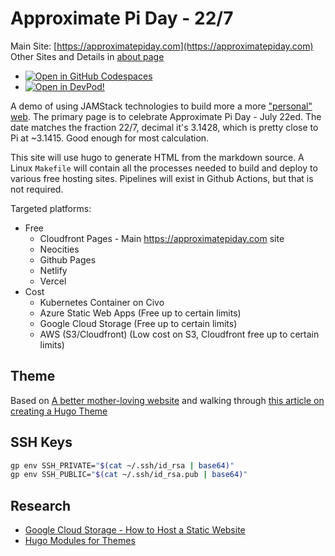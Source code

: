 # Approximate Pi Day - 22/7

Main Site: [https://approximatepiday.com](https://approximatepiday.com)
Other Sites and Details in [about page](https://approximatepiday.com/about/)

- [![Open in GitHub Codespaces](https://github.com/codespaces/badge.svg)](https://codespaces.new/ssmiller25/approximatepi?quickstart=1)
- [![Open in DevPod!](https://devpod.sh/assets/open-in-devpod.svg)](https://devpod.sh/open#https://github.com/ssmiller25/approximatepi)


A demo of using JAMStack technologies to build more a more ["personal" web](https://yesterweb.org/).  The primary page is to celebrate Approximate Pi Day - July 22ed.  The date matches the fraction 22/7, decimal it's 3.1428, which is pretty close to Pi at ~3.1415.  Good enough for most calculation.

This site will use hugo to generate HTML from the markdown source.  A Linux `Makefile` will contain all the processes needed to build and deploy to various free hosting sites.  Pipelines will exist in Github Actions, but that is not required.

Targeted platforms:

- Free
  - Cloudfront Pages - Main https://approximatepiday.com site
  - Neocities
  - Github Pages
  - Netlify
  - Vercel
- Cost
  - Kubernetes Container on Civo
  - Azure Static Web Apps (Free up to certain limits)
  - Google Cloud Storage (Free up to certain limits)
  - AWS (S3/Cloudfront) (Low cost on S3, Cloudfront free up to certain limits)


## Theme

Based on [A better mother-loving website](http://bettermotherfuckingwebsite.com/) and walking through [this article on creating a Hugo Theme](https://draft.dev/learn/creating-hugo-themes)

## SSH Keys

```sh
gp env SSH_PRIVATE="$(cat ~/.ssh/id_rsa | base64)"
gp env SSH_PUBLIC="$(cat ~/.ssh/id_rsa.pub | base64)"
```

## Research

- [Google Cloud Storage - How to Host a Static Website](https://cloud.google.com/storage/docs/hosting-static-website)
- [Hugo Modules for Themes](https://www.hugofordevelopers.com/articles/master-hugo-modules-managing-themes-as-modules/)